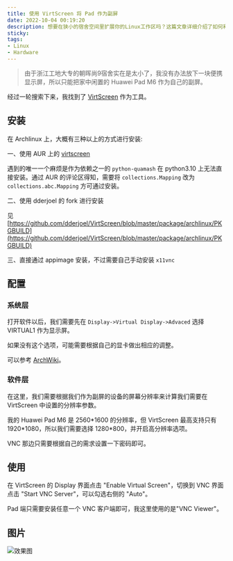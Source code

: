 ```yaml
---
title: 使用 VirtScreen 将 Pad 作为副屏
date: 2022-10-04 00:19:20
description: 想要在狭小的宿舍空间里扩展你的Linux工作区吗？这篇文章详细介绍了如何利用家中闲置的华为Pad M6作为副屏，通过开源工具VirtScreen实现高效的多屏协作。从Arch Linux上的多种安装方式（包括AUR安装、fork版本及AppImage）到系统与软件层的配置技巧，文中逐步指导你调整虚拟显示设置、计算适合平板的分辨率参数，并连接VNC客户端。无论你是学生还是远程工作者，这篇指南都能帮助你低成本打造灵活的工作环境，提升生产力。
sticky:
tags:
- Linux
- Hardware
---
```


> 由于浙江工地大专的朝晖尚9宿舍实在是太小了，我没有办法放下一块便携显示屏，所以只能把家中闲置的 Huawei Pad M6 作为自己的副屏。

经过一轮搜索下来，我找到了 [VirtScreen](https://github.com/kbumsik/VirtScreen) 作为工具。

## 安装

在 Archlinux 上，大概有三种以上的方式进行安装: 

一、使用 AUR 上的 [virtscreen](https://aur.archlinux.org/package/virtscreen/)

遇到的唯一一个麻烦是作为依赖之一的 `python-quamash` 在 python3.10 上无法直接安装。通过 AUR 的评论区得知，需要将 `collections.Mapping` 改为 `collections.abc.Mapping` 方可通过安装。

二、使用 dderjoel 的 fork 进行安装

见 [https://github.com/dderjoel/VirtScreen/blob/master/package/archlinux/PKGBUILD](https://github.com/dderjoel/VirtScreen/blob/master/package/archlinux/PKGBUILD)

三、直接通过 appimage 安装，不过需要自己手动安装 `x11vnc`

## 配置

### 系统层

打开软件以后，我们需要先在 `Display->Virtual Display->Advaced` 选择 VIRTUAL1 作为显示屏。

如果没有这个选项，可能需要根据自己的显卡做出相应的调整。

可以参考 [ArchWiki](https://wiki.archlinux.org/title/Extreme_Multihead#Using_a_virtual_output)。

### 软件层

在这里，我们需要根据我们作为副屏的设备的屏幕分辨率来计算我们需要在 VirtScreen 中设置的分辨率参数。

我的 Huawei Pad M6 是 2560\*1600 的分辨率，但 VirtScreen 最高支持只有 1920\*1080，所以我们需要选择 1280\*800，并开启高分辨率选项。

VNC 那边只需要根据自己的需求设置一下密码即可。

## 使用

在 VirtScreen 的 Display 界面点击 "Enable Virtual Screen"，切换到 VNC 界面点击 "Start VNC Server"，可以勾选右侧的 "Auto"。

Pad 端只需要安装任意一个 VNC 客户端即可，我这里使用的是"VNC Viewer"。

## 图片

![效果图](https://static.031130.xyz/uploads/2024/08/12/633b1bd1ba8f4.webp)
